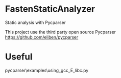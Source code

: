 # FastenStaticAnalyzer
Static analysis with Pycparser

This project use the third party open source Pycparser
https://github.com/eliben/pycparser



# Useful
pycparser\examples\using_gcc_E_libc.py

